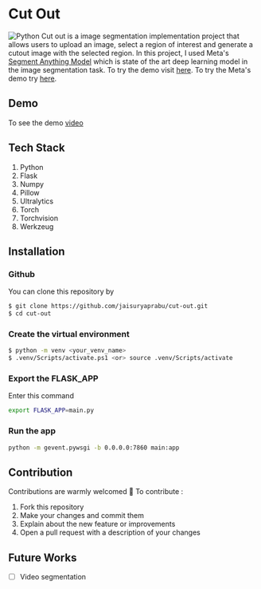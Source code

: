 # Cut Out
![Python](https://img.shields.io/badge/python-3.8+-blue.svg)
Cut out is a image segmentation implementation project that allows users to upload an image, select a region of interest and generate a cutout image with the selected region. In this project, I used Meta's [Segment Anything Model](https://github.com/facebookresearch/sam2/tree/main) which is state of the art deep learning model in the image segmentation task. To try the demo visit [here](). To try the Meta's demo try [here](https://segment-anything.com/demo). 

## Demo
To see the demo [video](https://github.com/JaiSuryaPrabu/cut-out/Image_segmentation_demo.mp4)
## Tech Stack
1. Python
2. Flask 
3. Numpy
4. Pillow
5. Ultralytics
6. Torch
7. Torchvision
8. Werkzeug

## Installation

### Github
You can clone this repository by 
```bash
$ git clone https://github.com/jaisuryaprabu/cut-out.git
$ cd cut-out
```
### Create the virtual environment
```bash
$ python -m venv <your_venv_name>
$ .venv/Scripts/activate.ps1 <or> source .venv/Scripts/activate
```
### Export the FLASK_APP
Enter this command 
```bash
export FLASK_APP=main.py
```

### Run the app
```bash
python -m gevent.pywsgi -b 0.0.0.0:7860 main:app
```
## Contribution
Contributions are warmly welcomed 🤗 To contribute :
1. Fork this repository
2. Make your changes and commit them
3. Explain about the new feature or improvements
4. Open a pull request with a description of your changes

## Future Works
- [ ] Video segmentation